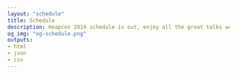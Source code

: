 ```yaml
---
layout: "schedule"
title: Schedule
description: Heapcon 2019 schedule is out, enjoy all the great talks we prepared for you. Welcome to Heapcon!
og_img: "og-schedule.png"
outputs:
- html
- json
- csv
---
```


